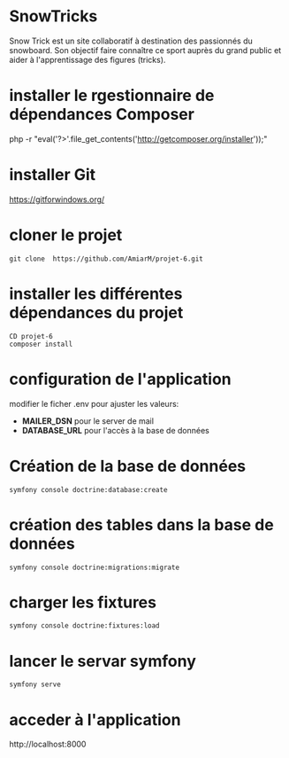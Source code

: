 # SnowTricks
Snow Trick est un site collaboratif à destination des passionnés du snowboard. Son objectif faire connaître ce sport auprès du grand public et aider à l'apprentissage des figures (tricks).
# installer le rgestionnaire de dépendances Composer
php -r "eval('?>'.file_get_contents('http://getcomposer.org/installer'));"

# installer Git
https://gitforwindows.org/

# cloner le projet
```git clone  https://github.com/AmiarM/projet-6.git```

# installer les différentes dépendances du projet
```
CD projet-6
composer install
```
# configuration de l'application 
  modifier le ficher .env pour ajuster les valeurs:
  - **MAILER_DSN** pour le server de mail 
  - **DATABASE_URL** pour l'accès à la base de données 
# Création de la base de données 
```symfony console doctrine:database:create```

# création des tables dans la base de données 
```symfony console doctrine:migrations:migrate```

# charger les fixtures
```symfony console doctrine:fixtures:load```

# lancer le servar symfony
```symfony serve```

# acceder à  l'application
http://localhost:8000
